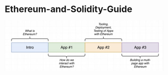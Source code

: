 # Ethereum-and-Solidity-Guide

![Alt text](https://raw.githubusercontent.com/Tyebile/Ethereum-and-Solidity-Guide/master/res/1532486908295.jpg)